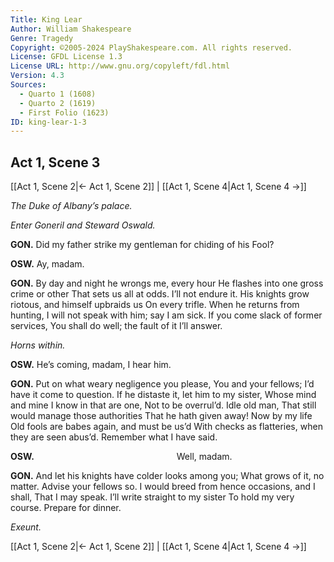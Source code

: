 ```yaml
---
Title: King Lear
Author: William Shakespeare
Genre: Tragedy
Copyright: ©2005-2024 PlayShakespeare.com. All rights reserved.
License: GFDL License 1.3
License URL: http://www.gnu.org/copyleft/fdl.html
Version: 4.3
Sources:
  - Quarto 1 (1608)
  - Quarto 2 (1619)
  - First Folio (1623)
ID: king-lear-1-3
---
```


## Act 1, Scene 3
[[Act 1, Scene 2|← Act 1, Scene 2]] | [[Act 1, Scene 4|Act 1, Scene 4 →]]

*The Duke of Albany’s palace.*

*Enter Goneril and Steward Oswald.*

**GON.**
Did my father strike my gentleman for chiding of his Fool?

**OSW.**
Ay, madam.

**GON.**
By day and night he wrongs me, every hour
He flashes into one gross crime or other
That sets us all at odds. I’ll not endure it.
His knights grow riotous, and himself upbraids us
On every trifle. When he returns from hunting,
I will not speak with him; say I am sick.
If you come slack of former services,
You shall do well; the fault of it I’ll answer.

*Horns within.*

**OSW.**
He’s coming, madam, I hear him.

**GON.**
Put on what weary negligence you please,
You and your fellows; I’d have it come to question.
If he distaste it, let him to my sister,
Whose mind and mine I know in that are one,
Not to be overrul’d. Idle old man,
That still would manage those authorities
That he hath given away! Now by my life
Old fools are babes again, and must be us’d
With checks as flatteries, when they are seen abus’d.
Remember what I have said.

**OSW.**
                Well, madam.

**GON.**
And let his knights have colder looks among you;
What grows of it, no matter. Advise your fellows so.
I would breed from hence occasions, and I shall,
That I may speak. I’ll write straight to my sister
To hold my very course. Prepare for dinner.

*Exeunt.*

[[Act 1, Scene 2|← Act 1, Scene 2]] | [[Act 1, Scene 4|Act 1, Scene 4 →]]
